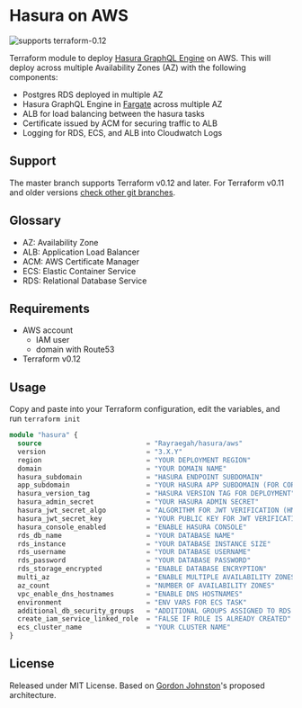# Hasura on AWS

![supports terraform-0.12][terraform-0.12-badge]

Terraform module to deploy [Hasura GraphQL Engine](https://github.com/hasura/graphql-engine) on AWS. This will deploy
across multiple Availability Zones (AZ) with the following components:

- Postgres RDS deployed in multiple AZ
- Hasura GraphQL Engine in [Fargate](https://aws.amazon.com/fargate/) across multiple AZ
- ALB for load balancing between the hasura tasks
- Certificate issued by ACM for securing traffic to ALB
- Logging for RDS, ECS, and ALB into Cloudwatch Logs

## Support

The master branch supports Terraform v0.12 and later. For Terraform v0.11 and older versions [check other git branches](https://github.com/Rayraegah/hasura-aws/tree/terraform-0.11).

## Glossary

- AZ: Availability Zone
- ALB: Application Load Balancer
- ACM: AWS Certificate Manager
- ECS: Elastic Container Service
- RDS: Relational Database Service

## Requirements

- AWS account
  - IAM user
  - domain with Route53
- Terraform v0.12

## Usage

Copy and paste into your Terraform configuration, edit the variables, and run `terraform init`

```terraform
module "hasura" {
  source                          = "Rayraegah/hasura/aws"
  version                         = "3.X.Y"
  region                          = "YOUR DEPLOYMENT REGION"
  domain                          = "YOUR DOMAIN NAME"
  hasura_subdomain                = "HASURA ENDPOINT SUBDOMAIN"
  app_subdomain                   = "YOUR HASURA APP SUBDOMAIN (FOR CORS)"
  hasura_version_tag              = "HASURA VERSION TAG FOR DEPLOYMENT"
  hasura_admin_secret             = "YOUR HASURA ADMIN SECRET"
  hasura_jwt_secret_algo          = "ALGORITHM FOR JWT VERIFICATION (HMAC or RS256)"
  hasura_jwt_secret_key           = "YOUR PUBLIC KEY FOR JWT VERIFICATION"
  hasura_console_enabled          = "ENABLE HASURA CONSOLE"
  rds_db_name                     = "YOUR DATABASE NAME"
  rds_instance                    = "YOUR DATABASE INSTANCE SIZE"
  rds_username                    = "YOUR DATABASE USERNAME"
  rds_password                    = "YOUR DATABASE PASSWORD"
  rds_storage_encrypted           = "ENABLE DATABASE ENCRYPTION"
  multi_az                        = "ENABLE MULTIPLE AVAILABILITY ZONES"
  az_count                        = "NUMBER OF AVAILABILITY ZONES"
  vpc_enable_dns_hostnames        = "ENABLE DNS HOSTNAMES"
  environment                     = "ENV VARS FOR ECS TASK"
  additional_db_security_groups   = "ADDITIONAL GROUPS ASSIGNED TO RDS INSTANCE"
  create_iam_service_linked_role  = "FALSE IF ROLE IS ALREADY CREATED"
  ecs_cluster_name                = "YOUR CLUSTER NAME"
}
```

## License

Released under MIT License. Based on [Gordon Johnston](https://github.com/elgordino)'s proposed architecture.

[terraform-0.12-badge]: https://img.shields.io/badge/terraform-0.12-brightgreen.svg
